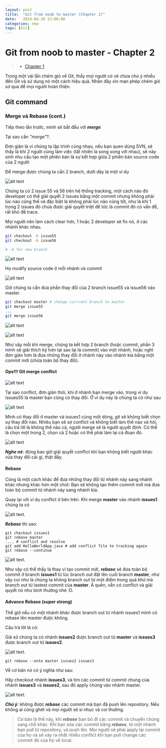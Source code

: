 ```yaml
---
layout: post
title:  "Git from noob to master (Chapter 2)"
date:   2019-04-20 12:00:00
categories: new
tags: [Git]
---
```


Git from noob to master - Chapter 2
====
> * [Chapter 1](gitfromnoobtomaster.html)

Trong một vài lần chém gió về Git, thấy mọi người có vẻ chưa chú ý nhiều đến Git và sử dụng nó một cách hiệu quả.
Nhân đây xin mạn phép chém gió sơ qua để mọi người hoàn thiện.

Git command
------

### Merge và Rebase (cont.)
Tiếp theo lần trước, mình sẽ bắt đầu với ***merge***

Tại sao cần *"merge"*?.

Đơn giản là vì chúng ta lập trình cùng nhau, nếu bạn quen dùng SVN, sẽ thấy là khi 2 người cùng làm việc (tất nhiên là song song với nhau), sẽ nảy sinh nhu cầu tạo một phiên bản là sự kết hợp giữa 2 phiên bản source code của 2 người 

Để merge được chúng ta cần 2 branch, dưới dây là một ví dụ 

![alt text](https://github.com/wingadium1/wingadium1.github.io/raw/master/img/git_branch_1.png)

Chúng ta có 2 issue 55 và 56 trên hệ thống tracking, một cách nào đó developer có thể giải quyết 2 issues bằng một commit nhưng không phải lúc nào cũng thế và đặc biệt là không phải lúc nào cũng tốt, như là khi 1 trong 2 issues đó chưa được giải quyết triệt để tức là commit đó có vấn đề, rất khó để trace.

Mọi người nên làm cách clear hơn, 1 hoặc 2 developer sẽ fix nó, ở các nhánh khác nhau.

```bash
git checkout -b issue55
git checkout -b issue56

# -b for new branch
```

![alt text](https://github.com/wingadium1/wingadium1.github.io/raw/master/img/git_branch_2.png)

Họ modify source code ở mỗi nhánh và commit

![alt text](https://github.com/wingadium1/wingadium1.github.io/raw/master/img/git_branch_3.png)

Giờ chúng ta cần đưa phần thay đổi của 2 branch issue55 và issue56 vào master.

```bash
git checkout master # change currrent branch to master
git merge issue55
...
git merge issue56
```

![alt text](https://github.com/wingadium1/wingadium1.github.io/raw/master/img/git_branch_4.png)

![alt text](https://github.com/wingadium1/wingadium1.github.io/raw/master/img/git_branch_5.png)

Như vậy mỗi khi merge, chúng ta kết hợp 2 branch (hoặc commit, phần 3 mình sẽ giải thích kỹ hơn tại sao lại là commit) vào một nhánh, hoặc nghĩ đơn giản hơn là đưa những thay đổi ở nhánh này vào nhánh kia bằng một commit mới (chứa toàn bộ thay đổi).

#### Ops!!! Git merge conflict

![alt text](https://github.com/wingadium1/wingadium1.github.io/raw/master/img/git_conflict_1.png)

Tại sao conflict, đơn giản thôi, khi ở nhánh bạn merge vào, trong ví dụ issues55 là master bạn cũng có thay đổi. Ở ví dụ này là chúng ta có như sau

![alt text](https://github.com/wingadium1/wingadium1.github.io/raw/master/img/git_conflict_3.png)

Mình có thay đổi ở master và issues1 cùng một dòng, git sẽ không biết chọn sự thay đổi nào. Nhiêu bạn sẽ sợ conflict và không biết làm thế nào và hỏi, câu trả lời là không thế nào cả, người merge sẽ là người quyết định. Có thể là chọn một trong 2, chọn cả 2 hoặc có thể phải làm lại cả đoạn đó.

![alt text](https://github.com/wingadium1/wingadium1.github.io/raw/master/img/git_conflict_2.png)

***Nghe nè***: đừng bao giờ giải quyết conflict khi bạn không biết người khác vừa thay đổi cái gì, thật đấy.

#### Rebase

Cũng là một cách khác để đưa những thay đổi từ nhánh này sang nhánh khác nhưng khác hơn một chút: Bạn sẽ không tạo thêm commit mới mà đưa toàn bộ commit từ nhánh này sang nhánh kia.

Quay lại với ví dụ conflict ở bên trên. Khi merge **master** vào nhánh **issues1** chúng ta có

![alt text](https://github.com/wingadium1/wingadium1.github.io/raw/master/img/git_rebase_1.png).

***Rebase*** thì sao:

```
git checkout issues1
git rebase master
.... # conflict and resolve
git add HelloWorldApp.java # add conflict file to tracking again
git rebase --continue
```

![alt text](https://github.com/wingadium1/wingadium1.github.io/raw/master/img/git_rebase_2.png).

Như vậy có thể thấy là thay vì tạo commit mới, ***rebase*** sẽ đưa toàn bộ commit ở branch **issues1** từ lúc branch out đặt lên cuối branch **master**, như vậy coi như là chúng ta không branch out từ một điểm trong quá khứ mà branch out từ lastest commit của **master**. À quên, vẫn có conflict và giải quyết nó như bình thường nhé :D.

#### Advance Rebase (super strong)

Thế giờ nếu có một nhánh khác được branch out từ nhánh issues1 mình có rebase lên master được không.

Câu trả lời là có:

Giả sử chúng ta có nhánh **issues2** được branch out từ **master** và **issues3** được branch out từ **issues2**.

![alt text](https://github.com/wingadium1/wingadium1.github.io/raw/master/img/git_rebase_3.png).

```
git rebase --onto master issues2 issues3
```
Về cơ bản nó có ý nghĩa như sau: 

Hãy checkout nhánh **issues3**, và tìm các commit từ commit chung của nhánh **issues3** và **issues2**, sau đó apply chúng vào nhánh master.

![alt text](https://github.com/wingadium1/wingadium1.github.io/raw/master/img/git_rebase_4.png).

***Chú ý***: không được ***rebase*** các commit mà bạn đã push lên repository. Nếu không ai cũng ghét và mọi người sẽ sỉ nhục và coi thường.

> Cơ bản là thế này, khi ***rebase*** bạn bỏ đi các commit và chuyển chúng sang chỗ khác. Khi bạn sửa các commit bằng ***rebase***, từ một nhánh bạn pull từ repository, và push lên. Mọi người sẽ phải apply lại commit của họ và sẽ xảy ra nhất nhiều conflict khi bạn pull change các commit đó của họ về local.
